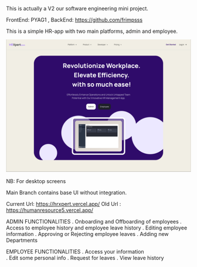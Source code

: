 This is actually a V2 our software engineering mini project.

FrontEnd: PYAG1 ,
BackEnd: https://github.com/frimpsss

This is a simple HR-app with two main platforms, admin and employee.

![HR Management App](https://github.com/PYAG1/HR-Management-App/raw/main/src/assets/images/hrxpert.png)

NB: For desktop screens








Main Branch contains base UI without integration.





Current Url: https://hrxpert.vercel.app/
Old Url : https://humanresource5.vercel.app/

ADMIN FUNCTIONALITIES
. Onboarding and Offboarding of employees
. Access to employee history and employee leave history
. Editing employee information
. Approving or Rejecting employee leaves
. Adding new Departments

EMPLOYEE FUNCTIONALITIES
. Access your information           
. Edit some personal info
. Request for leaves
. View leave history


